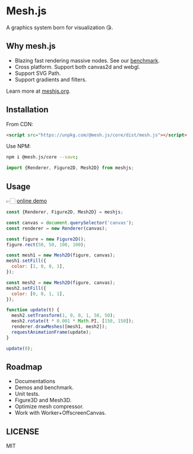 # Mesh.js

A graphics system born for visualization 😘.

## Why mesh.js

- Blazing fast rendering massive nodes. See our [benchmark](https://mesh-js.github.io/mesh.js/demo/).
- Cross platform. Support both canvas2d and webgl.
- Support SVG Path.
- Support gradients and filters.

Learn more at [meshjs.org](http://meshjs.org).

## Installation

From CDN:

```html
<script src="https://unpkg.com/@mesh.js/core/dist/mesh.js"></script>
```

Use NPM:

```bash
npm i @mesh.js/core --save;
```

```js
import {Renderer, Figure2D, Mesh2D} from meshjs;
```

## Usage

👉🏻 [online demo](https://code.h5jun.com/tedom/edit?html,js,output)

```js
const {Renderer, Figure2D, Mesh2D} = meshjs;

const canvas = document.querySelector('canvas');
const renderer = new Renderer(canvas);

const figure = new Figure2D();
figure.rect(50, 50, 100, 100);

const mesh1 = new Mesh2D(figure, canvas);
mesh1.setFill({
  color: [1, 0, 0, 1],
});

const mesh2 = new Mesh2D(figure, canvas);
mesh2.setFill({
  color: [0, 0, 1, 1],
});

function update(t) {
  mesh2.setTransform(1, 0, 0, 1, 50, 50);
  mesh2.rotate(t * 0.001 * Math.PI, [150, 150]);
  renderer.drawMeshes([mesh1, mesh2]);
  requestAnimationFrame(update);
}

update(0);
```

## Roadmap

- Documentations
- Demos and benchmark.
- Unit tests.
- Figure3D and Mesh3D.
- Optimize mesh compressor.
- Work with Worker+OffscreenCanvas.

## LICENSE

MIT
